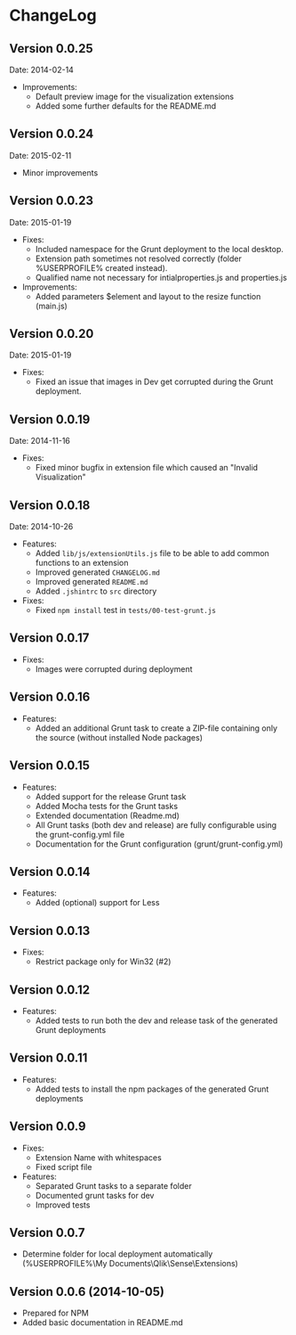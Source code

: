 # ChangeLog

## Version 0.0.25
Date: 2014-02-14
* Improvements:
	* Default preview image for the visualization extensions
	* Added some further defaults for the README.md

## Version 0.0.24
Date: 2015-02-11
* Minor improvements

## Version 0.0.23
Date: 2015-01-19
* Fixes:
  * Included namespace for the Grunt deployment to the local desktop.
  * Extension path sometimes not resolved correctly (folder %USERPROFILE% created instead).
  * Qualified name not necessary for intialproperties.js and properties.js
* Improvements:
  * Added parameters $element and layout to the resize function (main.js)

## Version 0.0.20
Date: 2015-01-19
* Fixes:
  * Fixed an issue that images in Dev get corrupted during the Grunt deployment.

## Version 0.0.19
Date: 2014-11-16
* Fixes:
  * Fixed minor bugfix in extension file which caused an "Invalid Visualization"

## Version 0.0.18
Date: 2014-10-26
* Features:
  * Added `lib/js/extensionUtils.js` file to be able to add common functions to an extension
  * Improved generated `CHANGELOG.md`
  * Improved generated `README.md`
  * Added `.jshintrc` to `src` directory
* Fixes:
  * Fixed `npm install` test in `tests/00-test-grunt.js`

## Version 0.0.17
* Fixes:
    * Images were corrupted during deployment

## Version 0.0.16
* Features:
    * Added an additional Grunt task to create a ZIP-file containing only the source (without installed Node packages)

## Version 0.0.15
* Features:
    * Added support for the release Grunt task
    * Added Mocha tests for the Grunt tasks
    * Extended documentation (Readme.md)
    * All Grunt tasks (both dev and release) are fully configurable using the grunt-config.yml file
    * Documentation for the Grunt configuration (grunt/grunt-config.yml)

## Version 0.0.14
* Features:
    * Added (optional) support for Less
    
## Version 0.0.13
* Fixes:
    * Restrict package only for Win32 (#2)

## Version 0.0.12
* Features:
    * Added tests to run both the dev and release task of the generated Grunt deployments

## Version 0.0.11
* Features:
    * Added tests to install the npm packages of the generated Grunt deployments

## Version 0.0.9
* Fixes:
    * Extension Name with whitespaces
    * Fixed script file
* Features:
    * Separated Grunt tasks to a separate folder
    * Documented grunt tasks for dev
    * Improved tests

## Version 0.0.7
* Determine folder for local deployment automatically (%USERPROFILE%\My Documents\Qlik\Sense\Extensions)

## Version 0.0.6 (2014-10-05)
* Prepared for NPM
* Added basic documentation in README.md
